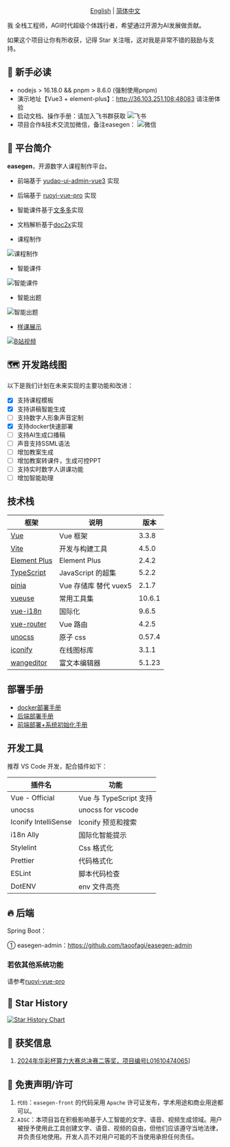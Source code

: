 <p align="center">
  <a href="./README.md">English</a> |
  <a href="./README_cn.md">简体中文</a> 
</p>

我 全栈工程师，AGI时代超级个体践行者，希望通过开源为AI发展做贡献。

如果这个项目让你有所收获，记得 Star 关注哦，这对我是非常不错的鼓励与支持。

## 🐶 新手必读

* nodejs > 16.18.0 && pnpm > 8.6.0 (强制使用pnpm)
* 演示地址【Vue3 + element-plus】：<http://36.103.251.108:48083> 请注册体验
* 启动文档、操作手册：请加入飞书群获取
  ![飞书](public/image/feishu.png)
* 项目合作&技术交流加微信，备注easegen：
![微信](public/image/wechat.png)

## 🐯 平台简介

**easegen**，开源数字人课程制作平台。

* 前端基于 [yudao-ui-admin-vue3](https://gitee.com/yudaocode/yudao-ui-admin-vue3) 实现
* 后端基于 [ruoyi-vue-pro](https://gitee.com/zhijiantianya/ruoyi-vue-pro) 实现
* 智能课件基于[文多多](https://easegen.docmee.cn)实现
* 文档解析基于[doc2x](https://doc2x.noedgeai.com/)实现

* 课程制作

![课程制作](public/image/digitalhuman_course.gif)

* 智能课件

![智能课件](public/image/aippt.gif)
* 智能出题

![智能出题](public/image/ai_gen_test.gif)

*  [样课展示](https://www.bilibili.com/video/av113088116297160/)

[![B站视频](public/image/demo_course.png)](https://www.bilibili.com/video/av113088116297160/)

## 🗺️ 开发路线图

以下是我们计划在未来实现的主要功能和改进：
- [x] 支持课程模板
- [x] 支持讲稿智能生成
- [ ] 支持数字人形象声音定制
- [x] 支持docker快速部署
- [ ] 支持AI生成口播稿
- [ ] 声音支持SSML语法
- [ ] 增加教案生成
- [ ] 增加教案转课件，生成可控PPT
- [ ] 支持实时数字人讲课功能
- [ ] 增加智能助理

## 技术栈

| 框架                                                                   | 说明               | 版本     |
|----------------------------------------------------------------------|------------------|--------|
| [Vue](https://staging-cn.vuejs.org/)                                 | Vue 框架           | 3.3.8 |
| [Vite](https://cn.vitejs.dev//)                                      | 开发与构建工具          | 4.5.0  |
| [Element Plus](https://element-plus.org/zh-CN/)                      | Element Plus     | 2.4.2 |
| [TypeScript](https://www.typescriptlang.org/docs/)                   | JavaScript 的超集   | 5.2.2  |
| [pinia](https://pinia.vuejs.org/)                                    | Vue 存储库 替代 vuex5 | 2.1.7 |
| [vueuse](https://vueuse.org/)                                        | 常用工具集            | 10.6.1 |
| [vue-i18n](https://kazupon.github.io/vue-i18n/zh/introduction.html/) | 国际化              | 9.6.5  |
| [vue-router](https://router.vuejs.org/)                              | Vue 路由           | 4.2.5  |
| [unocss](https://uno.antfu.me/)                                      | 原子 css          | 0.57.4  |
| [iconify](https://icon-sets.iconify.design/)                         | 在线图标库            | 3.1.1  |
| [wangeditor](https://www.wangeditor.com/)                            | 富文本编辑器           | 5.1.23 |

## 部署手册
* [docker部署手册](https://ozij45g3ts.feishu.cn/docx/V1qmd6gsWobsRWxJFepcdrnbnXF)
* [后端部署手册](https://ozij45g3ts.feishu.cn/docx/EgS3dm1HtoKOPkxReEQcn3MCncg)
* [前端部署+系统初始化手册](https://ozij45g3ts.feishu.cn/docx/OIN8daguXoTzESx8nxFcJOvsnWc)


## 开发工具

推荐 VS Code 开发，配合插件如下：

| 插件名                           | 功能                  |
|-------------------------------|---------------------|
| Vue - Official                | Vue 与 TypeScript 支持 |
| unocss                        | unocss for vscode   |
| Iconify IntelliSense          | Iconify 预览和搜索       |
| i18n Ally                     | 国际化智能提示             |
| Stylelint                     | Css    格式化          |
| Prettier                      | 代码格式化               |
| ESLint                        | 脚本代码检查              |
| DotENV                        | env 文件高亮            |

## 🔥 后端

Spring Boot：

① easegen-admin：<https://github.com/taoofagi/easegen-admin>


### 若依其他系统功能
请参考[ruoyi-vue-pro](https://gitee.com/zhijiantianya/ruoyi-vue-pro#-%E5%86%85%E7%BD%AE%E5%8A%9F%E8%83%BD)


## 🌟 Star History

[![Star History Chart](https://api.star-history.com/svg?repos=taoofagi/easegen-front&type=Date)](https://star-history.com/#taoofagi/easegen-front&Date)

## 🤝 获奖信息
1. [2024年华彩杯算力大赛总决赛二等奖，项目编号L01610474065](https://mp.weixin.qq.com/s/SE10-cxLVurf0BfAMaegmw)]

## 🧾 免责声明/许可

1. `代码`：`easegen-front` 的代码采用 `Apache` 许可证发布，学术用途和商业用途都可以。
2. `AIGC`：本项目旨在积极影响基于人工智能的文字、语音、视频生成领域。用户被授予使用此工具创建文字、语音、视频的自由，但他们应该遵守当地法律，并负责任地使用。开发人员不对用户可能的不当使用承担任何责任。